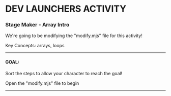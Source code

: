 # DEV LAUNCHERS ACTIVITY

### Stage Maker - Array Intro

We're going to be modifying the "modify.mjs" file for this activity!

Key Concepts: arrays, loops

---

#### GOAL:

Sort the steps to allow your character to reach the goal!

Open the "modify.mjs" file to begin

---

